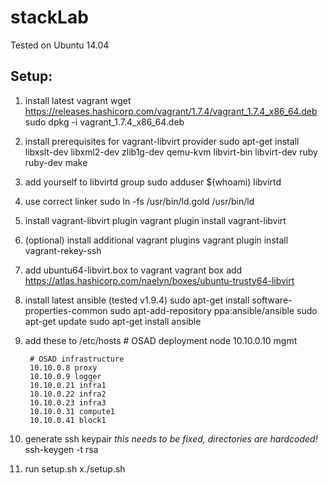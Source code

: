 # stackLab

Tested on Ubuntu 14.04

## Setup:

1. install latest vagrant
		wget https://releases.hashicorp.com/vagrant/1.7.4/vagrant_1.7.4_x86_64.deb
		sudo dpkg -i vagrant_1.7.4_x86_64.deb

2. install prerequisites for vagrant-libvirt provider
		sudo apt-get install libxslt-dev libxml2-dev zlib1g-dev qemu-kvm libvirt-bin libvirt-dev ruby ruby-dev make

3. add yourself to libvirtd group
		sudo adduser $(whoami) libvirtd

4. use correct linker
		sudo ln -fs /usr/bin/ld.gold /usr/bin/ld

5. install vagrant-libvirt plugin
		vagrant plugin install vagrant-libvirt

6. (optional) install additional vagrant plugins
		vagrant plugin install vagrant-rekey-ssh

7. add ubuntu64-libvirt.box to vagrant
		vagrant box add https://atlas.hashicorp.com/naelyn/boxes/ubuntu-trusty64-libvirt

8. install latest ansible (tested v1.9.4)
		sudo apt-get install software-properties-common
		sudo apt-add-repository ppa:ansible/ansible
		sudo apt-get update
		sudo apt-get install ansible

9. add these to /etc/hosts
		# OSAD deployment node
		10.10.0.10 mgmt
		
		# OSAD infrastructure 
		10.10.0.8 proxy
		10.10.0.9 logger
		10.10.0.21 infra1
		10.10.0.22 infra2
		10.10.0.23 infra3
		10.10.0.31 compute1
		10.10.0.41 block1

10. generate ssh keypair *this needs to be fixed, directories are hardcoded!*
		ssh-keygen -t rsa

11. run setup.sh
		x./setup.sh
